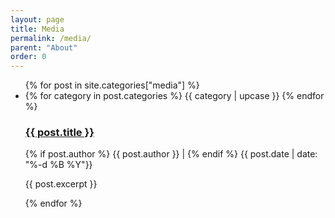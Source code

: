 ```yaml
---
layout: page
title: Media
permalink: /media/
parent: "About"
order: 0
---
```


<ul class="post-list">
  {% for post in site.categories["media"] %}
    <li>
      {% for category in post.categories %}
        <span class="post-category">{{ category | upcase }}</span>
      {% endfor %}
      <h3><a href="{{ post.url }}">{{ post.title }}</a></h3>
      <p class="post-meta">
        {% if post.author %}
          {{ post.author }} |
        {% endif %}
        {{ post.date | date: "%-d %B %Y"}}
      </p>
      <p>{{ post.excerpt }}</p>
    </li>
  {% endfor %}
</ul>
